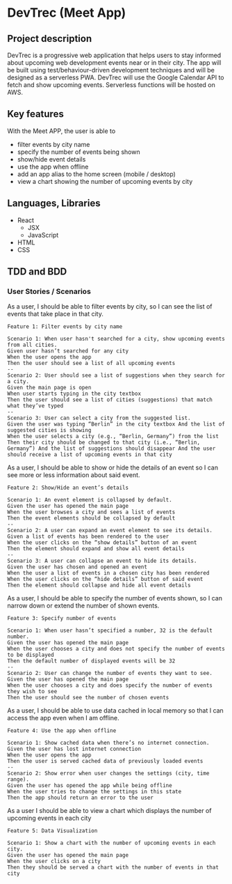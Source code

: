 # DevTrec (Meet App)

## Project description

DevTrec is a progressive web application that helps users to stay informed about upcoming web development events near or in their city.
The app will be built using test/behaviour-driven development techniques and will be designed as a serverless PWA. DevTrec will use the Google Calendar API to fetch and show upcoming events. Serverless functions will be hosted on AWS.

## Key features

With the Meet APP, the user is able to
- filter events by city name
- specify the number of events being shown
- show/hide event details
- use the app when offline
- add an app alias to the home screen (mobile / desktop)
- view a chart showing the number of upcoming events by city

## Languages, Libraries

- React
  - JSX
  - JavaScript
- HTML
- CSS

## TDD and BDD

### User Stories / Scenarios

As a user, I should be able to filter events by city, so I can see the list of events that take place in that city.
```
Feature 1: Filter events by city name

Scenario 1: When user hasn't searched for a city, show upcoming events from all cities.
Given user hasn’t searched for any city 
When the user opens the app 
Then the user should see a list of all upcoming events
--
Scenario 2: User should see a list of suggestions when they search for a city. 
Given the main page is open 
When user starts typing in the city textbox 
Then the user should see a list of cities (suggestions) that match what they’ve typed
--
Scenario 3: User can select a city from the suggested list. 
Given the user was typing “Berlin” in the city textbox And the list of suggested cities is showing 
When the user selects a city (e.g., “Berlin, Germany”) from the list 
Then their city should be changed to that city (i.e., “Berlin, Germany”) And the list of suggestions should disappear And the user should receive a list of upcoming events in that city
```
As a user, I should be able to show or hide the details of an event so I can see more or less information about said event.
```
Feature 2: Show/Hide an event’s details

Scenario 1: An event element is collapsed by default.
Given the user has opened the main page
When the user browses a city and sees a list of events 
Then the event elements should be collapsed by default
--
Scenario 2: A user can expand an event element to see its details.
Given a list of events has been rendered to the user
When the user clicks on the “show details” button of an event
Then the element should expand and show all event details
--
Scenario 3: A user can collapse an event to hide its details.
Given the user has chosen and opened an event
When the user a list of events in a chosen city has been rendered
When the user clicks on the “hide details” button of said event
Then the element should collapse and hide all event details
```
As a user, I should be able to specify the number of events shown, so I can narrow down or extend the number of shown events.
```
Feature 3: Specify number of events

Scenario 1: When user hasn’t specified a number, 32 is the default number.
Given the user has opened the main page
When the user chooses a city and does not specify the number of events to be displayed 
Then the default number of displayed events will be 32
--
Scenario 2: User can change the number of events they want to see.
Given the user has opened the main page
When the user chooses a city and does specify the number of events they wish to see 
Then the user should see the number of chosen events
```
As a user, I should be able to use data cached in local memory so that I can access the app even when I am offline.
```
Feature 4: Use the app when offline

Scenario 1: Show cached data when there’s no internet connection.
Given the user has lost internet connection 
When the user opens the app 
Then the user is served cached data of previously loaded events
--
Scenario 2: Show error when user changes the settings (city, time range).
Given the user has opened the app while being offline
When the user tries to change the settings in this state
Then the app should return an error to the user
```
As a user I should be able to view a chart which displays the number of upcoming events in each city
```
Feature 5: Data Visualization

Scenario 1: Show a chart with the number of upcoming events in each city.
Given the user has opened the main page
When the user clicks on a city
Then they should be served a chart with the number of events in that city 
```